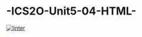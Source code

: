 # -ICS2O-Unit5-04-HTML-
[![linter](https://github.com/dylan-stepa/-ICS2O-Unit5-04-HTML-/workflows/linter/badge.svg)](https://github.com/marketplace/actions/super-linter)

